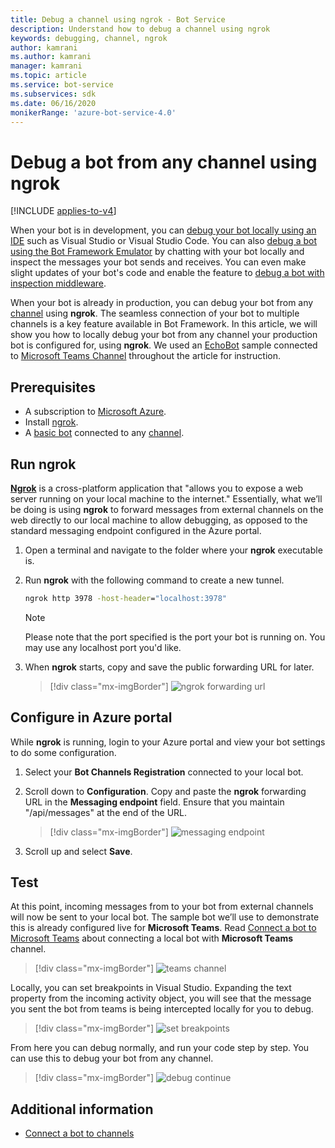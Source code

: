 ```yaml
---
title: Debug a channel using ngrok - Bot Service
description: Understand how to debug a channel using ngrok
keywords: debugging, channel, ngrok
author: kamrani
ms.author: kamrani
manager: kamrani
ms.topic: article
ms.service: bot-service
ms.subservices: sdk
ms.date: 06/16/2020
monikerRange: 'azure-bot-service-4.0'
---
```


# Debug a bot from any channel using ngrok

[!INCLUDE [applies-to-v4](includes/applies-to-v4-current.md)]

When your bot is in development, you can [debug your bot locally using an IDE](https://docs.microsoft.com/azure/bot-service/bot-service-debug-bot?view=azure-bot-service-4.0) such as Visual Studio or Visual Studio Code. You can also [debug a bot using the Bot Framework Emulator](https://docs.microsoft.com/azure/bot-service/bot-service-debug-emulator?view=azure-bot-service-4.0) by chatting with your bot locally and inspect the messages your bot sends and receives. You can even make slight updates of your bot's code and enable the feature to [debug a bot with inspection middleware](https://docs.microsoft.com/azure/bot-service/bot-service-debug-inspection-middleware?view=azure-bot-service-4.0).

When your bot is already in production, you can debug your bot from any [channel](https://docs.microsoft.com/azure/bot-service/bot-service-manage-channels?view=azure-bot-service-4.0) using **ngrok**. The seamless connection of your bot to multiple channels is a key feature available in Bot Framework. In this article, we will show you how to locally debug your bot from any channel your production bot is configured for, using **ngrok**. We used an [EchoBot](https://github.com/microsoft/BotBuilder-Samples/tree/master/samples/csharp_dotnetcore/02.echo-bot) sample connected to [Microsoft Teams Channel](https://docs.microsoft.com/azure/bot-service/channel-connect-teams?view=azure-bot-service-4.0) throughout the article for instruction.

<!-- the Bot Framework Emulator uses an instance of the [Web Chat control](https://github.com/Microsoft/BotFramework-WebChat), which is only used in DirectLine, or embedded into web sites using a standard or custom configuration. Popular third party channels such as Slack, Facebook Messenger, Kik, etc. all implement their own chat channel user interfaces. In this article, we’ll discuss how you can locally debug your bot from any channel your production bot is configured for, using [ngrok](https://ngrok.com/docs). -->

## Prerequisites

* A subscription to [Microsoft Azure](https://azure.microsoft.com/).
* Install [ngrok](https://ngrok.com/).
* A [basic bot](https://github.com/microsoft/BotBuilder-Samples/tree/master/samples/csharp_dotnetcore/02.echo-bot) connected to any [channel](https://docs.microsoft.com/azure/bot-service/bot-service-manage-channels?view=azure-bot-service-4.0).

## Run ngrok

[**Ngrok**](https://ngrok.com/docs) is a cross-platform application that "allows you to expose a web server running on your local machine to the internet." Essentially, what we’ll be doing is using **ngrok** to forward messages from external channels on the web directly to our local machine to allow debugging, as opposed to the standard messaging endpoint configured in the Azure portal.

1. Open a terminal and navigate to the folder where your **ngrok** executable is.

2. Run **ngrok** with the following command to create a new tunnel. 

    ```cmd
    ngrok http 3978 -host-header="localhost:3978"

    ```

    > [!NOTE]
    > Please note that the port specified is the port your bot is running on. You may use any localhost port you'd like.

3. When **ngrok** starts, copy and save the public forwarding URL for later. 
   
    > [!div class="mx-imgBorder"]
    > ![ngrok forwarding url](./media/debug-ngrok/ngrok-forwarding-url.png)

## Configure in Azure portal

While **ngrok** is running, login to your Azure portal and view your bot settings to do some configuration.

1. Select your **Bot Channels Registration** connected to your local bot.

2. Scroll down to **Configuration**. Copy and paste the **ngrok** forwarding URL in the **Messaging endpoint** field. Ensure that you maintain "/api/messages" at the end of the URL.
   
    > [!div class="mx-imgBorder"]
    > ![messaging endpoint](./media/debug-ngrok/messaging-endpoint.png)

3. Scroll up and select **Save**.

## Test

At this point, incoming messages from to your bot from external channels will now be sent to your local bot. The sample bot we’ll use to demonstrate this is already configured live for **Microsoft Teams**. Read [Connect a bot to Microsoft Teams](https://docs.microsoft.com/azure/bot-service/channel-connect-teams?view=azure-bot-service-4.0) about connecting a local bot with **Microsoft Teams** channel.

> [!div class="mx-imgBorder"]
> ![teams channel](./media/debug-ngrok/teams-channel.png)

Locally, you can set breakpoints in Visual Studio. Expanding the text property from the incoming activity object, you will see that the message you sent the bot from teams is being intercepted locally for you to debug.

> [!div class="mx-imgBorder"]
> ![set breakpoints](./media/debug-ngrok/breakpoint.png)

From here you can debug normally, and run your code step by step. You can use this to debug your bot from any channel.

> [!div class="mx-imgBorder"]
> ![debug continue](./media/debug-ngrok/debug-continue.png)

## Additional information
* [Connect a bot to channels](https://docs.microsoft.com/azure/bot-service/bot-service-manage-channels?view=azure-bot-service-4.0)
